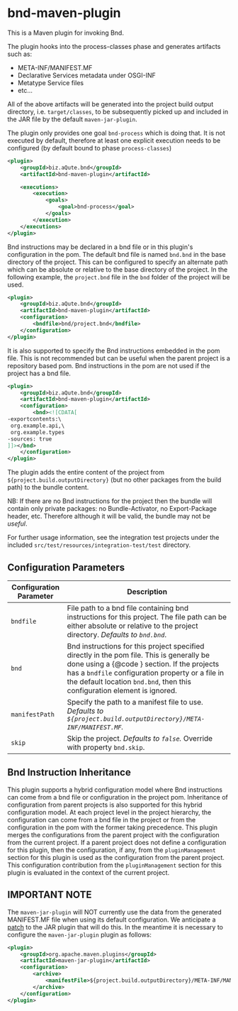 # bnd-maven-plugin

This is a Maven plugin for invoking Bnd.

The plugin hooks into the process-classes phase and generates artifacts such as:

* META-INF/MANIFEST.MF
* Declarative Services metadata under OSGI-INF
* Metatype Service files
* etc...

All of the above artifacts will be generated into the project build output
directory, i.e. `target/classes`, to be subsequently picked up and included
in the JAR file by the default `maven-jar-plugin`.

The plugin only provides one goal `bnd-process` which is doing that. 
It is not executed by default, therefore at least one explicit execution needs to be configured (by default bound to phase `process-classes`)

```xml
<plugin>
    <groupId>biz.aQute.bnd</groupId>
    <artifactId>bnd-maven-plugin</artifactId>

    <executions>
        <execution>
            <goals>
                <goal>bnd-process</goal>
            </goals>
        </execution>
    </executions>
</plugin>
```

Bnd instructions may be declared in a bnd file or in this plugin's configuration in the pom.
The default bnd file is named `bnd.bnd` in the base directory of the project. This can be configured to specify an alternate
path which can be absolute or relative to the base directory of the project.
In the following example, the `project.bnd` file in the `bnd` folder of the project
will be used.

```xml
<plugin>
    <groupId>biz.aQute.bnd</groupId>
    <artifactId>bnd-maven-plugin</artifactId>
    <configuration>
        <bndfile>bnd/project.bnd</bndfile>
    </configuration>
</plugin>
```

It is also supported to specify the Bnd instructions embedded in the pom file. This
is not recommended but can be useful when the parent project is a repository based
pom. Bnd instructions in the pom are not used if the project has a bnd file.

```xml
<plugin>
    <groupId>biz.aQute.bnd</groupId>
    <artifactId>bnd-maven-plugin</artifactId>
    <configuration>
        <bnd><![CDATA[
-exportcontents:\
 org.example.api,\
 org.example.types
-sources: true
]]></bnd>
    </configuration>
</plugin>
```

The plugin adds the entire content of the project from
`${project.build.outputDirectory}` (but no other packages from 
the build path) to the bundle content.

NB: If there are no Bnd instructions for the project then the bundle will contain only private
packages: no Bundle-Activator, no Export-Package header, etc.  Therefore
although it will be valid, the bundle may not be *useful*.

For further usage information, see the integration test projects under the included
`src/test/resources/integration-test/test` directory.

## Configuration Parameters

|Configuration Parameter | Description |
| ---                   | ---         |
|`bndfile`              | File path to a bnd file containing bnd instructions for this project. The file path can be either absolute or relative to the project directory. _Defaults to `bnd.bnd`_.|
|`bnd`                  | Bnd instructions for this project specified directly in the pom file. This is generally be done using a {@code <![CDATA[]]>} section. If the projects has a `bndfile` configuration property or a file in the default location `bnd.bnd`, then this configuration element is ignored. |
|`manifestPath`         | Specify the path to a manifest file to use. _Defaults to `${project.build.outputDirectory}/META-INF/MANIFEST.MF`._|
|`skip`                 | Skip the project. _Defaults to `false`._ Override with property `bnd.skip`.|

## Bnd Instruction Inheritance

This plugin supports a hybrid configuration model where Bnd instructions can come from a bnd file or configuration
in the project pom. Inheritance of configuration from parent projects is also supported for this hybrid configuration model.
At each project level in the project hierarchy, the configuration can come from a bnd file in the project or
from the configuration in the pom with the former taking precedence. This plugin merges the configurations from the parent project with the
configuration from the current project. If a parent project does not define a configuration for this plugin, then
the configuration, if any, from the `pluginManagement` section for this plugin is used as the configuration from
the parent project. This configuration contribution from the `pluginManagement` section for this plugin
is evaluated in the context of the current project.

## IMPORTANT NOTE

The `maven-jar-plugin` will NOT currently use the data from the generated 
MANIFEST.MF file when using its default configuration. We anticipate a [patch][1] 
to the JAR plugin that will do this.
In the meantime it is necessary to configure the `maven-jar-plugin` plugin as follows:

```xml
<plugin>
    <groupId>org.apache.maven.plugins</groupId>
    <artifactId>maven-jar-plugin</artifactId>
    <configuration>
        <archive>
            <manifestFile>${project.build.outputDirectory}/META-INF/MANIFEST.MF</manifestFile>
        </archive>
    </configuration>
</plugin>
```

[1]: https://issues.apache.org/jira/browse/MJAR-193
